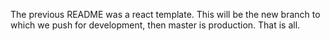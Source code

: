 The previous README was a react template. This will be the new branch to which we push for development, then master is production. That is all.